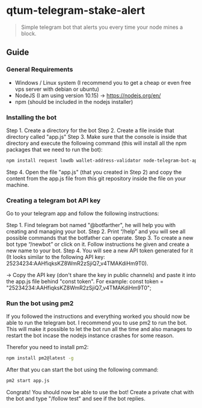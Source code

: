 # qtum-telegram-stake-alert

> Simple telegram bot that alerts you every time your node mines a block.

## Guide

### General Requirements

- Windows / Linux system (I recommend you to get a cheap or even free vps server with debian or ubuntu)
- NodeJS (I am using version 10.15) -> https://nodejs.org/en/
- npm (should be included in the nodejs installer)

### Installing the bot

Step 1. Create a directory for the bot
Step 2. Create a file inside that directory called "app.js"
Step 3. Make sure that the console is inside that directory and execute the following command (this will install all the npm packages that we need to run the bot):

```sh
npm install request lowdb wallet-address-validator node-telegram-bot-api
```

Step 4. Open the file "app.js" (that you created in Step 2) and copy the content from the app.js file from this git repository inside the file on your machine.


### Creating a telegram bot API key
Go to your telegram app and follow the following instructions:

Step 1. Find telegram bot named "@botfarther", he will help you with creating and managing your bot.
Step 2. Print “/help” and you will see all possible commands that the botfather can operate.
Step 3. To create a new bot type “/newbot” or click on it. Follow instructions he given and create a new name to your bot.
Step 4. You will see a new API token generated for it (It looks similar to the following API key: 25234234:AAHfiqksKZ8WmR2zSjiQ7_v4TMAKdiHm9T0).

-> Copy the API key (don't share the key in public channels) and paste it into the app.js file behind "const token".
For example: const token = "25234234:AAHfiqksKZ8WmR2zSjiQ7_v4TMAKdiHm9T0";

### Run the bot using pm2

If you followed the instructions and everything worked you should now be able to run the telegram bot.
I recommend you to use pm2 to run the bot. This will make it possible to let the bot run all the time and also manages to restart the bot incase the nodejs instance crashes for some reason.

Therefor you need to install pm2:
```sh
npm install pm2@latest -g
```

After that you can start the bot using the following command:
```sh
pm2 start app.js
```

Congrats! You should now be able to use the bot!
Create a private chat with the bot and type "/follow test" and see if the bot replies.

